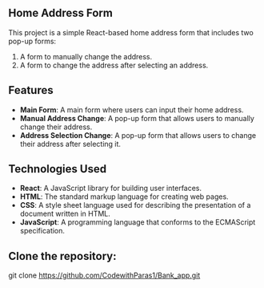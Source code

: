 ## Home Address Form

This project is a simple React-based home address form that includes two pop-up forms:
1. A form to manually change the address.
2. A form to change the address after selecting an address.

## Features

- **Main Form**: A main form where users can input their home address.
- **Manual Address Change**: A pop-up form that allows users to manually change their address.
- **Address Selection Change**: A pop-up form that allows users to change their address after selecting it.

## Technologies Used

- **React**: A JavaScript library for building user interfaces.
- **HTML**: The standard markup language for creating web pages.
- **CSS**: A style sheet language used for describing the presentation of a document written in HTML.
- **JavaScript**: A programming language that conforms to the ECMAScript specification.

## Clone the repository:

   git clone https://github.com/CodewithParas1/Bank_app.git









